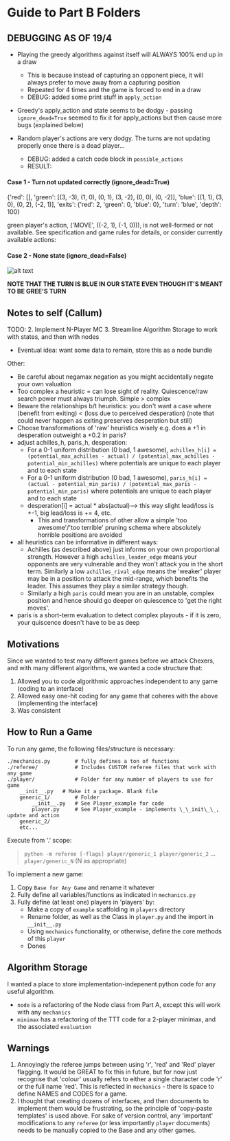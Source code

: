 # Guide to Part B Folders
## DEBUGGING AS OF 19/4
- Playing the greedy algorithms against itself will ALWAYS 100% end up in a draw 
  - This is because instead of capturing an opponent piece, it will always prefer to move away from a capturing position
  - Repeated for 4 times and the game is forced to end in a draw
  - DEBUG: added some print stuff in `apply_action`
  
- Greedy's apply_action and state seems to be dodgy - passing `ignore_dead=True` seemed to fix it for apply_actions but then cause more bugs (explained below)
- Random player's actions are very dodgy. The turns are not updating properly once there is a dead player...
  - DEBUG: added a catch code block in `possible_actions`
  - RESULT:  

#### Case 1 - Turn not updated correctly (ignore_dead=True)
{'red': [], 'green': [(3, -3), (1, 0), (0, 1), (3, -2), (0, 0), (0, -2)], 'blue': [(1, 1), (3, 0), (0, 2), (-2, 1)], 'exits': {'red': 2, 'green': 0, 'blue': 0}, 'turn': 'blue', 'depth': 100}

green player's action, ('MOVE', ((-2, 1), (-1, 0))), is not well-formed or not available. See specification and game rules for details, or consider currently available actions:

#### Case 2 - None state (ignore_dead=False)
![alt text](https://github.com/akiratwang/COMP30024/blob/master/Chexers/Part%20B/debug.PNG)

**NOTE THAT THE TURN IS BLUE IN OUR STATE EVEN THOUGH IT'S MEANT TO BE GREE'S TURN**

## Notes to self (Callum)
TODO:
2. Implement N-Player MC
3. Streamline Algorithm Storage to work with states, and then with nodes
  - Eventual idea: want some data to remain, store this as a node bundle

Other:
- Be careful about negamax negation as you might accidentally negate your own valuation
- Too complex a heuristic = can lose sight of reality. Quiescence/raw search power must always triumph. Simple > complex
- Beware the relationships b/t heuristics: you don't want a case where (benefit from exiting) < (loss due to perceived desperation) (note that could never happen as exiting preserves desperation but still)
- Choose transformations of 'raw' heuristics wisely e.g. does a +1 in desperation outweight a +0.2 in paris?
- adjust achilles_h, paris_h, desperation:
    - For a 0-1 uniform distribution (0 bad, 1 awesome), `achilles_h[i] = (potential_max_achilles - actual) / (potential_max_achilles - potential_min_achilles)` where potentials are unique to each player and to each state
    - For a 0-1 uniform distribution (0 bad, 1 awesome), `paris_h[i] = (actual - potential_min_paris) / (potential_max_paris - potential_min_paris)` where potentials are unique to each player and to each state
    - desperation[i] = actual * abs(actual)--> this way slight lead/loss is +-1, big lead/loss is += 4, etc.
        - This and transformations of other allow a simple 'too awesome'/'too terrible' pruning schema where absolutely horrible positions are avoided
- all heuristics can be informative in different ways:
    - Achilles (as described above) just informs on your own proportional strength. However a high `achilles_leader_edge` means your opponents are very vulnerable and they won't attack you in the short term. Similarly a low `achilles_rival_edge` means the 'weaker' player may be in a position to attack the mid-range, which benefits the leader. This assumes they play a similar strategy though.
    - Similarly a high `paris` could mean you are in an unstable, complex position and hence should go deeper on quiescence to 'get the right moves'.
- paris is a short-term evaluation to detect complex playouts - if it is zero, your quiscence doesn't have to be as deep

## Motivations
Since we wanted to test many different games before we attack Chexers,
and with many different algorithms, we wanted a code structure that:
1. Allowed you to code algorithmic approaches independent to any game (coding to an interface)
2. Allowed easy one-hit coding for any game that coheres with the above (implementing the interface)
3. Was consistent

## How to Run a Game
To run any game, the following files/structure is necessary:

```pseudocode
./mechanics.py        # fully defines a ton of functions
./referee/            # Includes CUSTOM referee files that work with any game
./player/             # Folder for any number of players to use for game
    __init__.py   # Make it a package. Blank file
    generic_1/        # Folder
        __init__.py   # See Player_example for code
        player.py     # See Player_example - implements \_\_init\_\_, update and action
    generic_2/
    etc...
```

Execute from '.' scope:

> `python -m referee [-flags] player/generic_1 player/generic_2` ... `player/generic_N` (N as appropriate)

To implement a new game:
1. Copy `Base for Any Game` and rename it whatever
2. Fully define all variables/functions as indicated in `mechanics.py`
3. Fully define (at least one) players in 'players' by:
    - Make a copy of `example` scaffolding in `players` directory
    - Rename folder, as well as the Class in `player.py` and the import in `__init__.py`
    - Using `mechanics` functionality, or otherwise, define the core methods of this `player`
    - Dones

## Algorithm Storage
I wanted a place to store implementation-indepenent python code for any useful algorithm.
- `node` is a refactoring of the Node class from Part A, except this will work with any `mechanics`
- `minimax` has a refactoring of the TTT code for a 2-player minimax, and the associated `evaluation`

## Warnings
1. Annoyingly the referee jumps between using 'r', 'red' and 'Red' player flagging. It would be GREAT to fix this in future, but for now just recognise that 'colour' usually refers to either a single character code 'r' or the full name 'red'. This is reflected in `mechanics` - there is space to define NAMES and CODES for a game.
2. I thought that creating dozens of interfaces, and then documents to implement them would be frustrating, so the principle of 'copy-paste templates' is used above. For sake of version control, any 'important' modifications to any `referee` (or less importantly `player` documents) needs to be manually copied to the Base and any other games.

